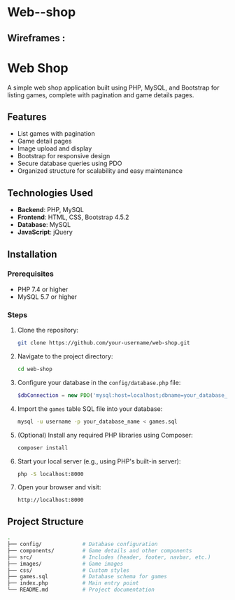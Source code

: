 # Web--shop


## Wireframes : 


# Web Shop

A simple web shop application built using PHP, MySQL, and Bootstrap for listing games, complete with pagination and game details pages.

## Features

- List games with pagination
- Game detail pages
- Image upload and display
- Bootstrap for responsive design
- Secure database queries using PDO
- Organized structure for scalability and easy maintenance

## Technologies Used

- **Backend**: PHP, MySQL
- **Frontend**: HTML, CSS, Bootstrap 4.5.2
- **Database**: MySQL
- **JavaScript**: jQuery

## Installation

### Prerequisites

- PHP 7.4 or higher
- MySQL 5.7 or higher

### Steps

1. Clone the repository:
    ```bash
    git clone https://github.com/your-username/web-shop.git
    ```

2. Navigate to the project directory:
    ```bash
    cd web-shop
    ```

3. Configure your database in the `config/database.php` file:
    ```php
    $dbConnection = new PDO('mysql:host=localhost;dbname=your_database_name', 'username', 'password');
    ```

4. Import the `games` table SQL file into your database:
    ```bash
    mysql -u username -p your_database_name < games.sql
    ```

5. (Optional) Install any required PHP libraries using Composer:
    ```bash
    composer install
    ```

6. Start your local server (e.g., using PHP's built-in server):
    ```bash
    php -S localhost:8000
    ```

7. Open your browser and visit:
    ```
    http://localhost:8000
    ```

## Project Structure

```bash
.
├── config/             # Database configuration
├── components/         # Game details and other components
├── src/                # Includes (header, footer, navbar, etc.)
├── images/             # Game images
├── css/                # Custom styles
├── games.sql           # Database schema for games
├── index.php           # Main entry point
└── README.md           # Project documentation

